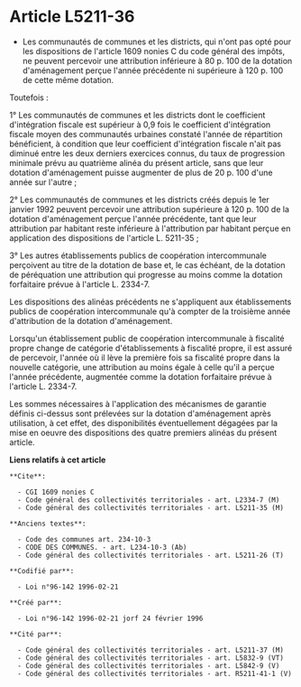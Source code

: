 # Article L5211-36

- Les communautés de communes et les districts, qui n'ont pas opté pour les dispositions de l'article 1609 nonies C du code
général des impôts, ne peuvent percevoir une attribution inférieure à 80 p. 100 de la dotation d'aménagement perçue l'année
précédente ni supérieure à 120 p. 100 de cette même dotation.

Toutefois :

1° Les communautés de communes et les districts dont le coefficient d'intégration fiscale est supérieur à 0,9 fois le
coefficient d'intégration fiscale moyen des communautés urbaines constaté l'année de répartition bénéficient, à condition que
leur coefficient d'intégration fiscale n'ait pas diminué entre les deux derniers exercices connus, du taux de progression
minimale prévu au quatrième alinéa du présent article, sans que leur dotation d'aménagement puisse augmenter de plus de 20 p.
100 d'une année sur l'autre ;

2° Les communautés de communes et les districts créés depuis le 1er janvier 1992 peuvent percevoir une attribution supérieure
à 120 p. 100 de la dotation d'aménagement perçue l'année précédente, tant que leur attribution par habitant reste inférieure
à l'attribution par habitant perçue en application des dispositions de l'article L. 5211-35 ;

3° Les autres établissements publics de coopération intercommunale perçoivent au titre de la dotation de base et, le cas
échéant, de la dotation de péréquation une attribution qui progresse au moins comme la dotation forfaitaire prévue à
l'article L. 2334-7.

Les dispositions des alinéas précédents ne s'appliquent aux établissements publics de coopération intercommunale qu'à compter
de la troisième année d'attribution de la dotation d'aménagement.

Lorsqu'un établissement public de coopération intercommunale à fiscalité propre change de catégorie d'établissements à
fiscalité propre, il est assuré de percevoir, l'année où il lève la première fois sa fiscalité propre dans la nouvelle
catégorie, une attribution au moins égale à celle qu'il a perçue l'année précédente, augmentée comme la dotation forfaitaire
prévue à l'article L. 2334-7.

Les sommes nécessaires à l'application des mécanismes de garantie définis ci-dessus sont prélevées sur la dotation
d'aménagement après utilisation, à cet effet, des disponibilités éventuellement dégagées par la mise en oeuvre des
dispositions des quatre premiers alinéas du présent article.

**Liens relatifs à cet article**

	**Cite**:

	  - CGI 1609 nonies C
	  - Code général des collectivités territoriales - art. L2334-7 (M)
	  - Code général des collectivités territoriales - art. L5211-35 (M)

	**Anciens textes**:

	  - Code des communes art. 234-10-3
	  - CODE DES COMMUNES. - art. L234-10-3 (Ab)
	  - Code général des collectivités territoriales - art. L5211-26 (T)

	**Codifié par**:

	  - Loi n°96-142 1996-02-21

	**Créé par**:

	  - Loi n°96-142 1996-02-21 jorf 24 février 1996

	**Cité par**:

	  - Code général des collectivités territoriales - art. L5211-37 (M)
	  - Code général des collectivités territoriales - art. L5832-9 (VT)
	  - Code général des collectivités territoriales - art. L5842-9 (V)
	  - Code général des collectivités territoriales - art. R5211-41-1 (V)
